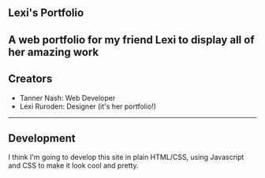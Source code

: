 ## Lexi's Portfolio
  A web portfolio for my friend Lexi to display all of her amazing work
---
## Creators
  * Tanner Nash: Web Developer
  * Lexi Ruroden: Designer (it's her portfolio!)
---
## Development
  I think I'm going to develop this site in plain HTML/CSS, using Javascript and CSS to make it look cool and pretty.
